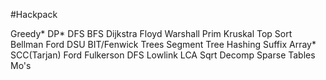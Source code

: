 #Hackpack

Greedy*
DP*
DFS
BFS
Dijkstra
Floyd Warshall
Prim
Kruskal
Top Sort
Bellman Ford
DSU
BIT/Fenwick Trees
Segment Tree
Hashing
Suffix Array*
SCC(Tarjan)
Ford Fulkerson
DFS Lowlink
LCA
Sqrt Decomp
Sparse Tables
Mo's
